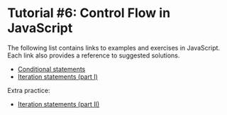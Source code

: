 # Tutorial #6: Control Flow in JavaScript

The following list contains links to examples and exercises in JavaScript. Each link also provides a reference to suggested solutions.
- [Conditional statements](https://jsfiddle.net/joseortiz/z49wev13/)
- [Iteration statements (part I)](https://jsfiddle.net/joseortiz/zy4djg2v/)

Extra practice:

- [Iteration statements (part II)](https://jsfiddle.net/joseortiz/dsw1eov9/)
